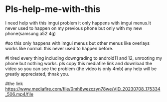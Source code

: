 # Pls-help-me-with-this
I need help with this imgui problem it only happens with imgui menus.It never used to happen on my previous phone but only with my new phone(samsung a52 4g)

#so this only happens with imgui menus but other menus like overlays works like normal. this never used to happen before.

#I tired every thing including downgrading to android11 and 12, unrooting my phone but nothing works. pls copy this mediafire link and download the video so you can see the problem (the video is only 4mb) any help will be greatly appreciated, thnak you.

#the link
 https://www.mediafire.com/file/0mh8wezczyn78we/VID_20230708_175334_506.mp4/file
